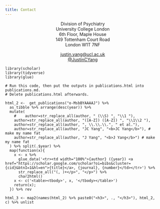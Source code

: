 ```yaml
---
title: Contact
---
```

<center>
Division of Psychiatry<br/>
University College London<br/>  
6th Floor, Maple House<br/>
149 Tottenham Court Road<br/>
London W1T 7NF<br/>

<justin.yang@ucl.ac.uk>  
[@JustinCYang](https://twitter.com/JustinCYang)
</center>


```{r}
library(scholar)
library(tidyverse)
library(glue)

# Run this code, then put the outputs in publications.html into publications.md. 
# Delete publications.html afterwards.

html_2 <-  get_publications("o-MsbBYAAAAJ") %>%
  as_tibble %>% arrange(desc(year)) %>%
  mutate(
    #    author=str_replace_all(author, " (\\S) ", "\\1 "),
    author=str_replace_all(author, "([A-Z]) ([A-Z]) ", "\\1\\2 "),
    author=str_replace_all(author, ", \\.\\.\\.", " et al."),
    author=str_replace_all(author, "JC Yang", "<b>JC Yang</b>"), # make my name fat
    author=str_replace_all(author, "J Yang", "<b>J Yang</b>") # make my name fat
  ) %>% split(.$year) %>%
  map(function(x){
    x <- x %>%
      glue_data('<tr><td width="100%">{author} ({year}) <a href="https://scholar.google.com/scholar?oi=bibs&cluster={cid}&btnI=1&hl=en">{title}</a>, {journal}, {number}</td></tr>') %>%
      str_replace_all("(, )+</p>", "</p>") %>%
      char2html()
    x <- c('<table><tbody>', x, '</tbody></table>')
    return(x);
  }) %>% rev

html_3 <- map2(names(html_2) %>% paste0("<h3>", ., "</h3>"), html_2, c) %>% unlist
```